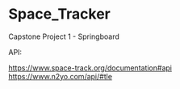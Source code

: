 # Space_Tracker
Capstone Project 1 - Springboard

API:

https://www.space-track.org/documentation#api
https://www.n2yo.com/api/#tle
